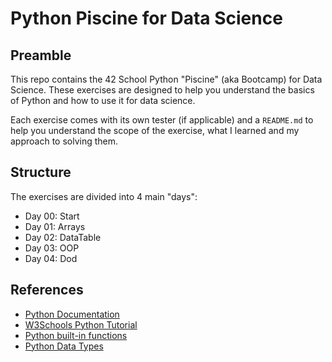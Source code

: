 # Python Piscine for Data Science

## Preamble

This repo contains the 42 School Python "Piscine" (aka Bootcamp) for Data Science. These exercises are designed to help you understand the basics of Python and how to use it for data science.

Each exercise comes with its own tester (if applicable) and a `README.md` to help you understand the scope of the exercise, what I learned and my approach to solving them.

## Structure

The exercises are divided into 4 main "days":

- Day 00: Start
- Day 01: Arrays
- Day 02: DataTable
- Day 03: OOP
- Day 04: Dod

## References

- [Python Documentation](https://docs.python.org/3/)
- [W3Schools Python Tutorial](https://www.w3schools.com/python/)
- [Python built-in functions](https://www.w3schools.com/python/python_ref_functions.asp)
- [Python Data Types](https://www.w3schools.com/python/python_datatypes.asp)
